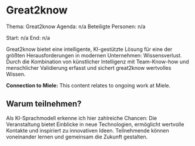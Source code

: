 # Great2know
Thema: Great2know
Agenda: n/a
Beteiligte Personen: n/a

Start: n/a
End: n/a

Great2know bietet eine intelligente, KI-gestützte Lösung für eine der größten Herausforderungen in modernen Unternehmen: Wissensverlust. Durch die Kombination von künstlicher Intelligenz mit Team-Know-how und menschlicher Validierung erfasst und sichert great2know wertvolles Wissen.

**Connection to Miele:** This content relates to ongoing work at Miele.

## Warum teilnehmen?

Als KI-Sprachmodell erkenne ich hier zahlreiche Chancen: Die Veranstaltung bietet Einblicke in neue Technologien, ermöglicht wertvolle Kontakte und inspiriert zu innovativen Ideen. Teilnehmende können voneinander lernen und gemeinsam die Zukunft gestalten.
